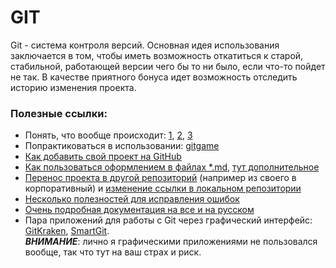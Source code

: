 # GIT
Git - система контроля версий.
Основная идея использования заключается в том, чтобы иметь возможность откатиться к старой, стабильной, работающей
версии чего бы то ни было, если что-то пойдет не так.
В качестве приятного бонуса идет возможность отследить историю изменения проекта.

### Полезные ссылки: 
- Понять, что вообще происходит: [1](https://habr.com/company/playrix/blog/345732/), 
[2](https://habr.com/company/playrix/blog/348864/),
[3](https://habr.com/company/playrix/blog/350492/) 
- Попрактиковаться в использовании: [gitgame](https://github.com/git-game/git-game-v2)
- [Как добавить свой проект на GitHub](https://help.github.com/articles/adding-an-existing-project-to-github-using-the-command-line/)
- [Как пользоваться оформлением в файлах *.md](https://help.github.com/articles/basic-writing-and-formatting-syntax),
[тут дополнительное](https://guides.github.com/features/mastering-markdown/)
- [Перенос проекта в другой репозиторий](https://help.github.com/articles/transferring-a-repository-owned-by-your-personal-account/) 
(например из своего в корпоративный) и [изменение ссылки в локальном репозитории](https://help.github.com/articles/about-repository-transfers/)
- [Несколько полезностей для исправления ошибок](https://ru.hexlet.io/blog/posts/oh-shit-git)
- [Очень подробная документация на все и на русском](https://git-scm.com/book/ru/v1/%D0%92%D0%B2%D0%B5%D0%B4%D0%B5%D0%BD%D0%B8%D0%B5)
- Пара приложений для работы с Git через графический интерфейс: [GitKraken](https://www.gitkraken.com/),
 [SmartGit](https://www.syntevo.com/smartgit/).  
 ***ВНИМАНИЕ***: лично я графическими приложениями не пользовался вообще,
 так что тут на ваш страх и риск.
